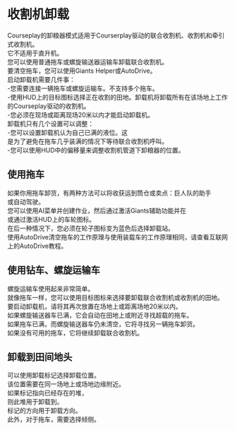 # 收割机卸载  
Courseplay的卸粮器模式适用于Courserplay驱动的联合收割机、收割机和牵引式收割机。  
它不适用于直升机。  
您可以使用普通拖车或螺旋输送器运输车卸载联合收割机。  
要清空拖车，您可以使用Giants Helper或AutoDrive。  
启动卸载机需要几件事：  
-您需要连接一辆拖车或螺旋运输车。不支持多个拖车。  
-使用HUD上的目标图标选择正在收割的田地。卸载机将卸载所有在该场地上工作的Courseplay驱动的收割机。  
-您必须在现场或距离现场20米以内才能启动卸载机。  
卸载机只有几个设置可以调整：  
-您可以设置卸载机认为自己已满的液位。这  
是为了避免在拖车几乎装满的情况下等待联合收割机呼叫。  
-您可以使用HUD中的偏移量来调整收割机管道下卸粮器的位置。  


## 使用拖车

  
如果你用拖车卸货，有两种方法可以将收获运到筒仓或卖点：巨人队的助手  
或自动驾驶。  
您可以使用AI菜单并创建作业，然后通过激活Giants辅助功能并在  
或通过激活HUD上的车轮图标。  
在后一种情况下，您必须在轮子图标变为蓝色后选择卸载站。  
使用AutoDrive清空拖车的工作原理与使用装载车的工作原理相同，请查看互联网上的AutoDrive教程。  


## 使用钻车、螺旋运输车

  
螺旋运输车使用起来非常简单。  
就像拖车一样，您可以使用目标图标来选择要卸载联合收割机或收割机的田地。  
要启动卸载机，请将其再次放置在场地上或距离场地20米以内。  
如果螺旋输送器车已满，它会自动在田地上或附近寻找超载的拖车。  
如果拖车已满，而螺旋输送器车仍未清空，它将寻找另一辆拖车卸货。  
如果没有可用的拖车，它将继续卸载联合收割机。  


## 卸载到田间地头

  
可以使用卸载标记选择卸载位置。  
该位置需要在同一场地上或场地边缘附近。  
如果标记指向已经存在的堆，  
则此堆用于卸载到。  
标记的方向用于卸载方向。  
此外，对于拖车，需要选择倾侧。  


